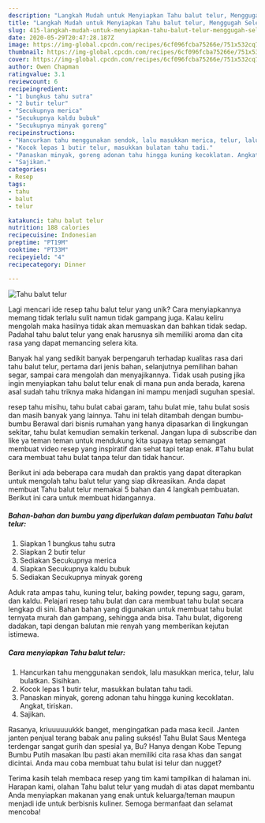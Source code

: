 ```yaml
---
description: "Langkah Mudah untuk Menyiapkan Tahu balut telur, Menggugah Selera"
title: "Langkah Mudah untuk Menyiapkan Tahu balut telur, Menggugah Selera"
slug: 415-langkah-mudah-untuk-menyiapkan-tahu-balut-telur-menggugah-selera
date: 2020-05-29T20:47:28.187Z
image: https://img-global.cpcdn.com/recipes/6cf096fcba75266e/751x532cq70/tahu-balut-telur-foto-resep-utama.jpg
thumbnail: https://img-global.cpcdn.com/recipes/6cf096fcba75266e/751x532cq70/tahu-balut-telur-foto-resep-utama.jpg
cover: https://img-global.cpcdn.com/recipes/6cf096fcba75266e/751x532cq70/tahu-balut-telur-foto-resep-utama.jpg
author: Owen Chapman
ratingvalue: 3.1
reviewcount: 6
recipeingredient:
- "1 bungkus tahu sutra"
- "2 butir telur"
- "Secukupnya merica"
- "Secukupnya kaldu bubuk"
- "Secukupnya minyak goreng"
recipeinstructions:
- "Hancurkan tahu menggunakan sendok, lalu masukkan merica, telur, lalu bulatkan. Sisihkan."
- "Kocok lepas 1 butir telur, masukkan bulatan tahu tadi."
- "Panaskan minyak, goreng adonan tahu hingga kuning kecoklatan. Angkat, tiriskan."
- "Sajikan."
categories:
- Resep
tags:
- tahu
- balut
- telur

katakunci: tahu balut telur 
nutrition: 188 calories
recipecuisine: Indonesian
preptime: "PT19M"
cooktime: "PT33M"
recipeyield: "4"
recipecategory: Dinner

---
```



![Tahu balut telur](https://img-global.cpcdn.com/recipes/6cf096fcba75266e/751x532cq70/tahu-balut-telur-foto-resep-utama.jpg)

Lagi mencari ide resep tahu balut telur yang unik? Cara menyiapkannya memang tidak terlalu sulit namun tidak gampang juga. Kalau keliru mengolah maka hasilnya tidak akan memuaskan dan bahkan tidak sedap. Padahal tahu balut telur yang enak harusnya sih memiliki aroma dan cita rasa yang dapat memancing selera kita.

Banyak hal yang sedikit banyak berpengaruh terhadap kualitas rasa dari tahu balut telur, pertama dari jenis bahan, selanjutnya pemilihan bahan segar, sampai cara mengolah dan menyajikannya. Tidak usah pusing jika ingin menyiapkan tahu balut telur enak di mana pun anda berada, karena asal sudah tahu triknya maka hidangan ini mampu menjadi suguhan spesial.

resep tahu misihu, tahu bulat cabai garam, tahu bulat mie, tahu bulat sosis dan masih banyak yang lainnya. Tahu ini telah ditambah dengan bumbu-bumbu Berawal dari bisnis rumahan yang hanya dipasarkan di lingkungan sekitar, tahu bulat kemudian semakin terkenal. Jangan lupa di subscribe dan like ya teman teman untuk mendukung kita supaya tetap semangat membuat video resep yang inspiratif dan sehat tapi tetap enak. #Tahu bulat cara membuat tahu bulat tanpa telur dan tidak hancur.


Berikut ini ada beberapa cara mudah dan praktis yang dapat diterapkan untuk mengolah tahu balut telur yang siap dikreasikan. Anda dapat membuat Tahu balut telur memakai 5 bahan dan 4 langkah pembuatan. Berikut ini cara untuk membuat hidangannya.

<!--inarticleads1-->

##### Bahan-bahan dan bumbu yang diperlukan dalam pembuatan Tahu balut telur:

1. Siapkan 1 bungkus tahu sutra
1. Siapkan 2 butir telur
1. Sediakan Secukupnya merica
1. Siapkan Secukupnya kaldu bubuk
1. Sediakan Secukupnya minyak goreng


Aduk rata ampas tahu, kuning telur, baking powder, tepung sagu, garam, dan kaldu. Pelajari resep tahu bulat dan cara membuat tahu bulat secara lengkap di sini. Bahan bahan yang digunakan untuk membuat tahu bulat ternyata murah dan gampang, sehingga anda bisa. Tahu bulat, digoreng dadakan, tapi dengan balutan mie renyah yang memberikan kejutan istimewa. 

<!--inarticleads2-->

##### Cara menyiapkan Tahu balut telur:

1. Hancurkan tahu menggunakan sendok, lalu masukkan merica, telur, lalu bulatkan. Sisihkan.
1. Kocok lepas 1 butir telur, masukkan bulatan tahu tadi.
1. Panaskan minyak, goreng adonan tahu hingga kuning kecoklatan. Angkat, tiriskan.
1. Sajikan.


Rasanya, kriuuuuuukkk banget, mengingatkan pada masa kecil. Janten janten penjual terang babak anu paling suksés! Tahu Bulat Saus Mentega terdengar sangat gurih dan spesial ya, Bu? Hanya dengan Kobe Tepung Bumbu Putih masakan Ibu pasti akan memiliki cita rasa khas dan sangat dicintai. Anda mau coba membuat tahu bulat isi telur dan nugget? 

Terima kasih telah membaca resep yang tim kami tampilkan di halaman ini. Harapan kami, olahan Tahu balut telur yang mudah di atas dapat membantu Anda menyiapkan makanan yang enak untuk keluarga/teman maupun menjadi ide untuk berbisnis kuliner. Semoga bermanfaat dan selamat mencoba!
